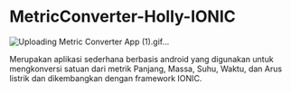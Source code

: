 # MetricConverter-Holly-IONIC

![Uploading Metric Converter App (1).gif…]()



Merupakan aplikasi sederhana berbasis android yang digunakan untuk mengkonversi satuan dari metrik Panjang, Massa, Suhu, Waktu, dan Arus listrik dan dikembangkan dengan framework IONIC.
